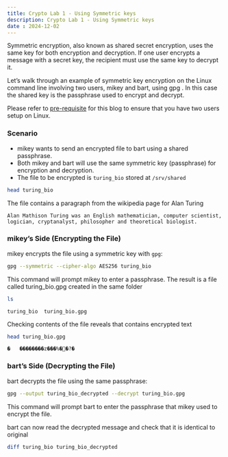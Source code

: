 ```yaml
---
title: Crypto Lab 1 - Using Symmetric keys
description: Crypto Lab 1 - Using Symmetric keys
date : 2024-12-02
---
```


Symmetric encryption, also known as shared secret encryption, uses the same key for both encryption and decryption. If one user encrypts a message with a secret key, the recipient must use the same key to decrypt it.

Let’s walk through an example of symmetric key encryption on the Linux command line involving two users, mikey and bart, using gpg . In this case the shared key is the passphrase used to encrypt and decrypt.

Please refer to [pre-requisite](/posts/linux_prereq_crypto.md) for this blog to ensure that you have two users setup on Linux.

### Scenario
* mikey wants to send an encrypted file to bart using a shared passphrase.
* Both mikey and bart will use the same symmetric key (passphrase) for encryption and decryption.
* The file to be encrypted is `turing_bio` stored at `/srv/shared`

```bash
head turing_bio
```
The file contains a paragraph from the wikipedia page for Alan Turing 
``` console
Alan Mathison Turing was an English mathematician, computer scientist, logician, cryptanalyst, philosopher and theoretical biologist.
```

### mikey’s Side (Encrypting the File)
mikey encrypts the file using a symmetric key with `gpg`:

```bash
gpg --symmetric --cipher-algo AES256 turing_bio
```
This command will prompt mikey to enter a passphrase. The result is a file called turing_bio.gpg created in the same folder

```bash
ls 
```
```console
turing_bio  turing_bio.gpg
```

Checking contents of the file reveals that contains encrypted text

```bash
head turing_bio.gpg 
```

```console
�   ��������z���%�׈�?�
```

### bart’s Side (Decrypting the File)

bart decrypts the file using the same passphrase:
```bash
gpg --output turing_bio_decrypted --decrypt turing_bio.gpg
```

This command will prompt bart to enter the passphrase that mikey used to encrypt the file.

bart can now read the decrypted message and check that it is identical to original

```bash
diff turing_bio turing_bio_decrypted 
```
